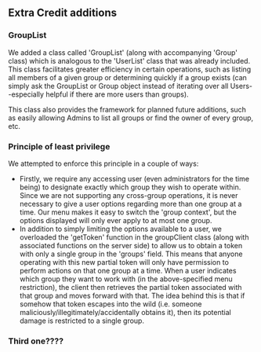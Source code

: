 ## Extra Credit additions
### GroupList
  We added a class called 'GroupList' (along with accompanying 'Group' class) which is analogous to the 'UserList' class that was already included. This class facilitates greater efficiency in certain operations, such as listing all members of a given group or determining quickly if a group exists (can simply ask the GroupList or Group object instead of iterating over all Users--especially helpful if there are more users than groups).  

  This class also provides the framework for planned future additions, such as easily allowing Admins to list all groups or find the owner of every group, etc.  

### Principle of least privilege
We attempted to enforce this principle in a couple of ways:  
*   Firstly, we require any accessing user (even administrators for the time being) to designate exactly which group they wish to operate within. Since we are not supporting any cross-group operations, it is never necessary to give a user options regarding more than one group at a time. Our menu makes it easy to switch the 'group context', but the options displayed will only ever apply to at most one group.  
*   In addition to simply limiting the options available to a user, we overloaded the 'getToken' function in the groupClient class (along with associated functions on the server side) to allow us to obtain a token with only a single group in the 'groups' field. This means that anyone operating with this new partial token will only have permission to perform actions on that one group at a time. When a user indicates which group they want to work with (in the above-specified menu restriction), the client then retrieves the partial token associated with that group and moves forward with that. The idea behind this is that if somehow that token escapes into the wild (i.e. someone maliciously/illegitimately/accidentally obtains it), then its potential damage is restricted to a single group.  

### Third one????
